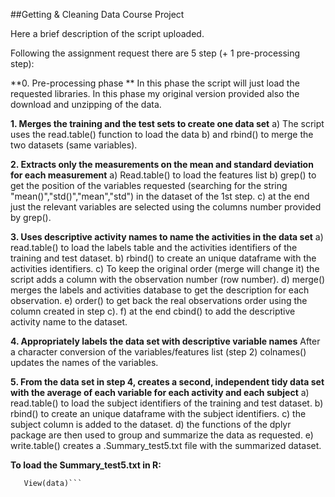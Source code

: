 ##Getting & Cleaning Data Course Project 

Here a brief description of the script uploaded.

Following the assignment request there are 5 step (+ 1 pre-processing step):

**0. Pre-processing phase ** 
In this phase the script will just load the requested libraries. In this phase my original version provided also the download and unzipping of the data. 


**1. Merges the training and the test sets to create one data set**
a) The script uses the read.table() function to load the data 
b) and rbind() to merge the two datasets (same variables).

**2. Extracts only the measurements on the mean and standard deviation for each measurement**
a) Read.table() to load the features list
b) grep() to get the position of the variables requested (searching for the string "mean()","std()","mean","std") in the dataset of the 1st step.
c) at the end just the relevant variables are selected using the columns number provided by grep().
 
**3. Uses descriptive activity names to name the activities in the data set**
a) read.table() to load the labels table and the activities identifiers of the training and test dataset. 
b) rbind() to create an unique dataframe with the activities identifiers.
c) To keep the original order (merge will change it) the script adds a column with the observation number (row number).
d) merge() merges the labels and activities database to get the description for each observation.
e) order() to get back the real observations order using the column created in step c).
f)  at the end cbind() to add the descriptive activity name to the dataset.



**4. Appropriately labels the data set with descriptive variable names**
After a character conversion of the variables/features list (step 2) colnames() updates the names of the variables.

**5. From the data set in step 4, creates a second, independent tidy data set with the average of each variable for each activity and each subject**
a) read.table() to load the subject identifiers of the training and test dataset.
b) rbind() to create an unique dataframe with the subject identifiers.
c) the subject column is added to the dataset.
d) the functions of the dplyr package are then used to group and summarize the data as requested.
e) write.table() creates a .Summary_test5.txt file with the summarized dataset.

**To load the Summary_test5.txt in R:**

```data <- read.table(file_path, header = TRUE)
   View(data)```